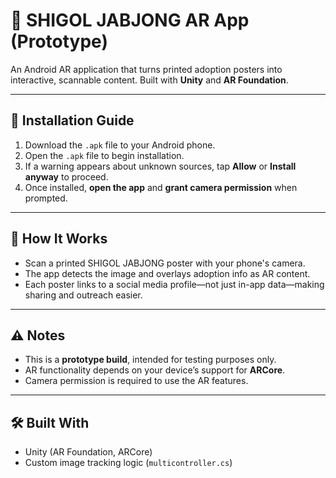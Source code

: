 # 🐾 SHIGOL JABJONG AR App (Prototype)
An Android AR application that turns printed adoption posters into interactive, scannable content. Built with **Unity** and **AR Foundation**.

---

## 📲 Installation Guide
1. Download the `.apk` file to your Android phone.
2. Open the `.apk` file to begin installation.
3. If a warning appears about unknown sources, tap **Allow** or **Install anyway** to proceed.
4. Once installed, **open the app** and **grant camera permission** when prompted.

---

## 🎯 How It Works
- Scan a printed SHIGOL JABJONG poster with your phone's camera.
- The app detects the image and overlays adoption info as AR content.
- Each poster links to a social media profile—not just in-app data—making sharing and outreach easier.

---

## ⚠️ Notes
- This is a **prototype build**, intended for testing purposes only.
- AR functionality depends on your device’s support for **ARCore**.
- Camera permission is required to use the AR features.

---

## 🛠 Built With
- Unity (AR Foundation, ARCore)
- Custom image tracking logic (`multicontroller.cs`)
